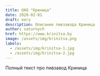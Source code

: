 ```yaml
---
title: ОАО "Криница"
date: 2020-02-01
draft: екгу
description: Описание пивзавода Криница
author: saturnych
href: https://www.krinitsa.by
image: /assets/img/krinitsa.png
labels:
  - /assets/img/krinitsa-1.jpg
  - /assets/img/krinitsa-2.jpg
---
```

Полный текст про пивзавод Криница
